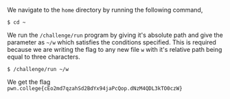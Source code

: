 We navigate to the `home` directory by running the following command,
```
$ cd ~
```

We run the `/challenge/run` program by giving it's absolute path and give the parameter as `~/w` which satisfies the conditions specified. This is required because we are writing the flag to any new file `w` with it's relative path being equal to three characters.
```
$ /challenge/run ~/w
```

We get the flag `pwn.college{cEo2md7qzahSd2BdYx94jaPcQop.dNzM4QDL3kTO0czW}`